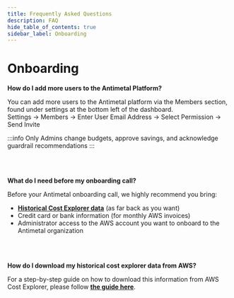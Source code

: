 ```yaml
---
title: Frequently Asked Questions
description: FAQ
hide_table_of_contents: true
sidebar_label: Onboarding
---
```


# Onboarding

**How do I add more users to the Antimetal Platform?**

You can add more users to the Antimetal platform via the Members section, found under settings at the bottom left of the dashboard.  
Settings -> Members -> Enter User Email Address -> Select Permission -> Send Invite

:::info
Only Admins change budgets, approve savings, and acknowledge guardrail recommendations
:::

<br></br>

**What do I need before my onboarding call?**

Before your Antimetal onboarding call, we highly recommend you bring:

- [**Historical Cost Explorer data**](/onboarding/csv) (as far back as you want)
- Credit card or bank information (for monthly AWS invoices)
- Administrator access to the AWS account you want to onboard to the Antimetal organization

<br></br>

**How do I download my historical cost explorer data from AWS?**

For a step-by-step guide on how to download this information from AWS Cost Explorer, please follow [<u>**the guide here**</u>](/onboarding/csv.md).

<br></br>

